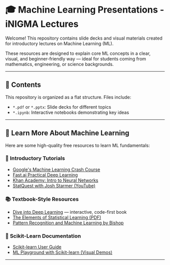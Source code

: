 # 🎓 Machine Learning Presentations - iNIGMA Lectures

Welcome! This repository contains slide decks and visual materials created for introductory lectures on Machine Learning (ML).

These resources are designed to explain core ML concepts in a clear, visual, and beginner-friendly way — ideal for students coming from mathematics, engineering, or science backgrounds.

---

## 📂 Contents

This repository is organized as a flat structure. Files include:

* `*.pdf` or `*.pptx`: Slide decks for different topics
* `*.ipynb`: Interactive notebooks demonstrating key ideas

---

## 📘 Learn More About Machine Learning

Here are some high-quality free resources to learn ML fundamentals:

### 🧠 **Introductory Tutorials**

* [Google's Machine Learning Crash Course](https://developers.google.com/machine-learning/crash-course)
* [Fast.ai Practical Deep Learning](https://course.fast.ai/)
* [Khan Academy: Intro to Neural Networks](https://www.khanacademy.org/computing/computer-science/ai)
* [StatQuest with Josh Starmer (YouTube)](https://www.youtube.com/user/joshstarmer)

### 📚 **Textbook-Style Resources**

* [Dive into Deep Learning](https://d2l.ai/) — interactive, code-first book
* [The Elements of Statistical Learning (PDF)](https://web.stanford.edu/~hastie/ElemStatLearn/)
* [Pattern Recognition and Machine Learning by Bishop](https://www.microsoft.com/en-us/research/publication/pattern-recognition-and-machine-learning/)

### 🔧 **Scikit-Learn Documentation**

* [Scikit-learn User Guide](https://scikit-learn.org/stable/user_guide.html)
* [ML Playground with Scikit-learn (Visual Demos)](https://scikit-learn.org/stable/auto_examples/index.html)

---
